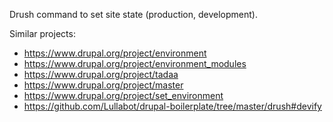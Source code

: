 Drush command to set site state (production, development).

Similar projects:
* https://www.drupal.org/project/environment
* https://www.drupal.org/project/environment_modules
* https://www.drupal.org/project/tadaa
* https://www.drupal.org/project/master
* https://www.drupal.org/project/set_environment
* https://github.com/Lullabot/drupal-boilerplate/tree/master/drush#devify
